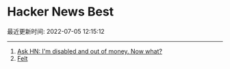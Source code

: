 # Hacker News Best

最近更新时间: 2022-07-05 12:15:12

--- 
1. [Ask HN: I'm disabled and out of money. Now what?](https://news.ycombinator.com/item?id=31979104) 
2. [Felt](https://felt.com/) 
